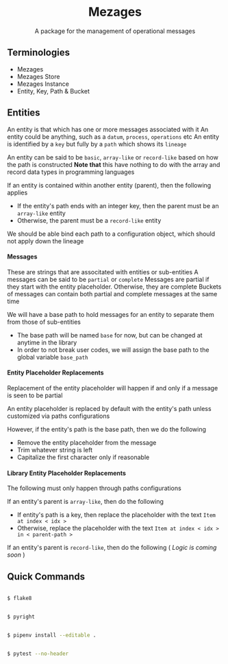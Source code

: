 <h1 align="center">Mezages</h1>
<p align="center">A package for the management of operational messages</p>

## Terminologies

- Mezages
- Mezages Store
- Mezages Instance
- Entity, Key, Path & Bucket

## Entities

An entity is that which has one or more messages associated with it
An entity could be anything, such as a `datum`, `process`, `operations` etc
An entity is identified by a `key` but fully by a `path` which shows its `lineage`

An entity can be said to be `basic`, `array-like` or `record-like` based on how the path is constructed
**Note that** this have nothing to do with the array and record data types in programming languages

If an entity is contained within another entity (parent), then the following applies
- If the entity's path ends with an integer key, then the parent must be an `array-like` entity
- Otherwise, the parent must be a `record-like` entity

We should be able bind each path to a configuration object, which should not apply down the lineage

#### Messages

These are strings that are associtated with entities or sub-entities
A messages can be said to be `partial` or `complete`
Messages are partial if they start with the entity placeholder. Otherwise, they are complete
Buckets of messages can contain both partial and complete messages at the same time

We will have a base path to hold messages for an entity to separate them from those of sub-entities
- The base path will be named `base` for now, but can be changed at anytime in the library
- In order to not break user codes, we will assign the base path to the global variable `base_path`

#### Entity Placeholder Replacements

Replacement of the entity placeholder will happen if and only if a message is seen to be partial

An entity placeholder is replaced by default with the entity's path unless customized via paths configurations

However, if the entity's path is the base path, then we do the following
- Remove the entity placeholder from the message
- Trim whatever string is left
- Capitalize the first character only if reasonable

#### Library Entity Placeholder Replacements

The following must only happen through paths configurations

If an entity's parent is `array-like`, then do the following
- If entity's path is a key, then replace the placeholder with the text `Item at index < idx >`
- Otherwise, replace the placeholder with the text `Item at index < idx > in < parent-path >`

If an entity's parent is `record-like`, then do the following ( *Logic is coming soon* )

## Quick Commands

```bash

$ flake8

```

```bash

$ pyright

```

``` bash

$ pipenv install --editable .

```

```bash

$ pytest --no-header

```
